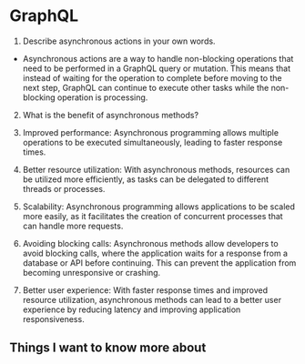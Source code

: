 # GraphQL

1. Describe asynchronous actions in your own words.
- Asynchronous actions are a way to handle non-blocking operations that need to be performed in a GraphQL query or mutation. This means that instead of waiting for the operation to complete before moving to the next step, GraphQL can continue to execute other tasks while the non-blocking operation is processing.

2. What is the benefit of asynchronous methods?
  1. Improved performance: Asynchronous programming  allows multiple operations to be executed simultaneously, leading to faster response times.

  2. Better resource utilization: With asynchronous methods, resources can be utilized more efficiently, as tasks can be delegated to different threads or processes.

  3. Scalability: Asynchronous programming allows applications to be scaled more easily, as it facilitates the creation of concurrent processes that can handle more requests.

  4. Avoiding blocking calls: Asynchronous methods allow developers to avoid blocking calls, where the application waits for a response from a database or API before continuing. This can prevent the application from becoming unresponsive or crashing.

  5. Better user experience: With faster response times and improved resource utilization, asynchronous methods can lead to a better user experience by reducing latency and improving application responsiveness.







## Things I want to know more about